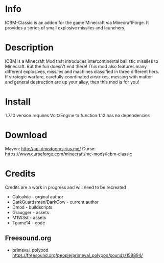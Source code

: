 # Info
ICBM-Classic is an addon for the game Minecraft via MinecraftForge. It provides a series of small explosive missiles and launchers.

# Description
ICBM is a Minecraft Mod that introduces intercontinental ballistic missiles to Minecraft. But the fun doesn't end there! This mod also features many different explosives, missiles and machines classified in three different tiers. If strategic warfare, carefully coordinated airstrikes, messing with matter and general destruction are up your alley, then this mod is for you!

# Install
1.7.10 version requires VoltzEngine to function
1.12 has no dependencies

# Download 
Maven: http://api.dmodoomsirius.me/
Curse: https://www.curseforge.com/minecraft/mc-mods/icbm-classic

# Credits
Credits are a work in progress and will need to be recreated
* Calcalvia - orginal author
* DarkGuardsman/DarkCow - current author
* Dmod - buildscripts
* Graugger - assets
* M1W3st - assets
* Tgame14 - code

## Freesound.org 
* primeval_polypod      https://freesound.org/people/primeval_polypod/sounds/158894/
